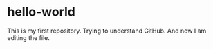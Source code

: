 # hello-world
This is my first repository. Trying to understand GitHub. 
And now I am editing the file. 
